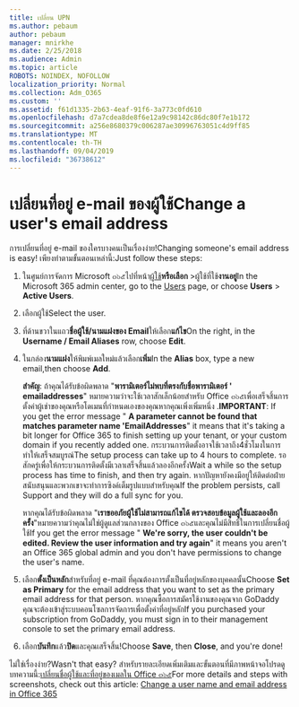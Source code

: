 ```yaml
---
title: เปลี่ยน UPN
ms.author: pebaum
author: pebaum
manager: mnirkhe
ms.date: 2/25/2018
ms.audience: Admin
ms.topic: article
ROBOTS: NOINDEX, NOFOLLOW
localization_priority: Normal
ms.collection: Adm_O365
ms.custom: ''
ms.assetid: f61d1335-2b63-4eaf-91f6-3a773c0fd610
ms.openlocfilehash: d7a7cdea8de8f6e12a9c98142c86dc80f7e1b172
ms.sourcegitcommit: a256e8680379c006287ae30996763051c4d9ff85
ms.translationtype: MT
ms.contentlocale: th-TH
ms.lasthandoff: 09/04/2019
ms.locfileid: "36738612"
---
```

# <a name="change-a-users-email-address"></a><span data-ttu-id="cdf53-102">เปลี่ยนที่อยู่ e-mail ของผู้ใช้</span><span class="sxs-lookup"><span data-stu-id="cdf53-102">Change a user's email address</span></span>

<span data-ttu-id="cdf53-103">การเปลี่ยนที่อยู่ e-mail ของใครบางคนเป็นเรื่องง่าย!</span><span class="sxs-lookup"><span data-stu-id="cdf53-103">Changing someone's email address is easy!</span></span> <span data-ttu-id="cdf53-104">เพียงทำตามขั้นตอนเหล่านี้:</span><span class="sxs-lookup"><span data-stu-id="cdf53-104">Just follow these steps:</span></span>
  
1. <span data-ttu-id="cdf53-105">ในศูนย์การจัดการ Microsoft ๓๖๕ไปที่หน้า[ผู้ใช้](https://go.microsoft.com/fwlink/p/?linkid=834822)**หรือเลือก** \>ผู้ใช้ที่ใช้**งานอยู่**</span><span class="sxs-lookup"><span data-stu-id="cdf53-105">In the Microsoft 365 admin center, go to the [Users](https://go.microsoft.com/fwlink/p/?linkid=834822) page, or choose **Users** \> **Active Users**.</span></span>
    
2. <span data-ttu-id="cdf53-106">เลือกผู้ใช้</span><span class="sxs-lookup"><span data-stu-id="cdf53-106">Select the user.</span></span>
    
3. <span data-ttu-id="cdf53-107">ที่ด้านขวาในแถว**ชื่อผู้ใช้/นามแฝงของ Email**ให้เลือก**แก้ไข**</span><span class="sxs-lookup"><span data-stu-id="cdf53-107">On the right, in the **Username / Email Aliases** row, choose **Edit**.</span></span>
    
4. <span data-ttu-id="cdf53-108">ในกล่อง**นามแฝง**ให้พิมพ์เมลใหม่แล้วเลือก**เพิ่ม**</span><span class="sxs-lookup"><span data-stu-id="cdf53-108">In the **Alias** box, type a new email,then choose **Add**.</span></span>
    
    <span data-ttu-id="cdf53-109">**สำคัญ**: ถ้าคุณได้รับข้อผิดพลาด "**พารามิเตอร์ไม่พบที่ตรงกับชื่อพารามิเตอร์ ' emailaddresses**" หมายความว่าจะใช้เวลาสักเล็กน้อยสำหรับ Office ๓๖๕เพื่อเสร็จสิ้นการตั้งค่าผู้เช่าของคุณหรือโดเมนที่กำหนดเองของคุณหากคุณเพิ่งเพิ่มหนึ่ง .</span><span class="sxs-lookup"><span data-stu-id="cdf53-109">**IMPORTANT**: If you get the error message " **A parameter cannot be found that matches parameter name 'EmailAddresses**" it means that it's taking a bit longer for Office 365 to finish setting up your tenant, or your custom domain if you recently added one.</span></span> <span data-ttu-id="cdf53-110">กระบวนการติดตั้งอาจใช้เวลาถึง4ชั่วโมงในการทำให้เสร็จสมบูรณ์</span><span class="sxs-lookup"><span data-stu-id="cdf53-110">The setup process can take up to 4 hours to complete.</span></span> <span data-ttu-id="cdf53-111">รอสักครู่เพื่อให้กระบวนการติดตั้งมีเวลาเสร็จสิ้นแล้วลองอีกครั้ง</span><span class="sxs-lookup"><span data-stu-id="cdf53-111">Wait a while so the setup process has time to finish, and then try again.</span></span> <span data-ttu-id="cdf53-112">หากปัญหายังคงมีอยู่ให้ติดต่อฝ่ายสนับสนุนและพวกเขาจะทำการซิงค์เต็มรูปแบบสำหรับคุณ</span><span class="sxs-lookup"><span data-stu-id="cdf53-112">If the problem persists, call Support and they will do a full sync for you.</span></span>
    
    <span data-ttu-id="cdf53-113">หากคุณได้รับข้อผิดพลาด "**เราขออภัยผู้ใช้ไม่สามารถแก้ไขได้ ตรวจสอบข้อมูลผู้ใช้และลองอีกครั้ง**"หมายความว่าคุณไม่ใช่ผู้ดูแลส่วนกลางของ Office ๓๖๕และคุณไม่มีสิทธิ์ในการเปลี่ยนชื่อผู้ใช้</span><span class="sxs-lookup"><span data-stu-id="cdf53-113">If you get the error message " **We're sorry, the user couldn't be edited. Review the user information and try again**" it means you aren't an Office 365 global admin and you don't have permissions to change the user's name.</span></span>
    
5. <span data-ttu-id="cdf53-114">เลือก**ตั้งเป็นหลัก**สำหรับที่อยู่ e-mail ที่คุณต้องการตั้งเป็นที่อยู่หลักของบุคคลนั้น</span><span class="sxs-lookup"><span data-stu-id="cdf53-114">Choose **Set as Primary** for the email address that you want to set as the primary email address for that person.</span></span> <span data-ttu-id="cdf53-115">หากคุณซื้อการสมัครใช้งานของคุณจาก GoDaddy คุณจะต้องเข้าสู่ระบบคอนโซลการจัดการเพื่อตั้งค่าที่อยู่หลัก</span><span class="sxs-lookup"><span data-stu-id="cdf53-115">If you purchased your subscription from GoDaddy, you must sign in to their management console to set the primary email address.</span></span> 
    
6. <span data-ttu-id="cdf53-116">เลือก**บันทึก**แล้ว**ปิด**และคุณเสร็จสิ้น!</span><span class="sxs-lookup"><span data-stu-id="cdf53-116">Choose **Save**, then **Close**, and you're done!</span></span>
    
<span data-ttu-id="cdf53-117">ไม่ใช่เรื่องง่าย?</span><span class="sxs-lookup"><span data-stu-id="cdf53-117">Wasn't that easy?</span></span> <span data-ttu-id="cdf53-118">สำหรับรายละเอียดเพิ่มเติมและขั้นตอนที่มีภาพหน้าจอโปรดดูบทความนี้:[เปลี่ยนชื่อผู้ใช้และที่อยู่ของเมลใน Office ๓๖๕](https://docs.microsoft.com/office365/admin/add-users/change-a-user-name-and-email-address)</span><span class="sxs-lookup"><span data-stu-id="cdf53-118">For more details and steps with screenshots, check out this article: [Change a user name and email address in Office 365](https://docs.microsoft.com/office365/admin/add-users/change-a-user-name-and-email-address)</span></span>
  

